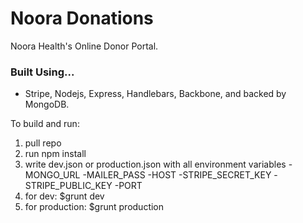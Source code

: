 # Noora Donations #

Noora Health's Online Donor Portal. 

### Built Using... ###

* Stripe, Nodejs, Express, Handlebars, Backbone, and backed by MongoDB.

To build and run:
1) pull repo
2) run npm install
3) write dev.json or production.json with all environment variables
  -MONGO_URL
  -MAILER_PASS
  -HOST
  -STRIPE_SECRET_KEY
  -STRIPE_PUBLIC_KEY
  -PORT
4) for dev: $grunt dev
5) for production: $grunt production

